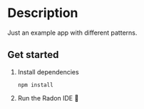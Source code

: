 # Description

Just an example app with different patterns.

## Get started

1. Install dependencies

   `npm install`

2. Run the Radon IDE 🔩
